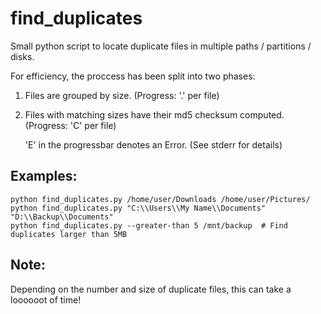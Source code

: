 # find_duplicates
Small python script to locate duplicate files in multiple paths / partitions / disks.

For efficiency, the proccess has been split into two phases:

1. Files are grouped by size. (Progress: '.' per file)
1. Files with matching sizes have their md5 checksum computed. (Progress: 'C' per file) 

    'E' in the progressbar denotes an Error. (See stderr for details)

## Examples:
	python find_duplicates.py /home/user/Downloads /home/user/Pictures/
	python find_duplicates.py "C:\\Users\\My Name\\Documents" "D:\\Backup\\Documents"
	python find_duplicates.py --greater-than 5 /mnt/backup  # Find duplicates larger than 5MB

 ## Note:
 Depending on the number and size of duplicate files, this can take a loooooot of time!
